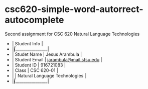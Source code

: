 # csc620-simple-word-autorrect-autocomplete
Second assignment for CSC 620 Natural Language Technologies

- | Student Info  |
- |_______________|_______________________________|
- | Studet Name   | Jesus Arambula                |
- | Student Email | jarambula@mail.sfsu.edu       |
- | Student ID    | 916721083                     |
- | Class         | CSC 620-01                    |
- |               | Natural Language Technologies |
- |_______________|_______________________________|
